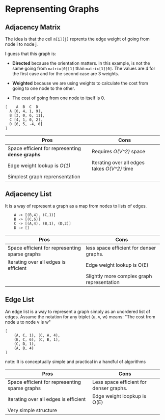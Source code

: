 # Reprensenting Graphs

## Adjacency Matrix

The idea is that the cell `m[i][j]` reprents the edge weight of going from node i to node j.

I guess that this graph is:

- __Directed__ because the orientation matters. In this example, is not the same going from `matrix[0][1]` than `matrix[1][0]`. The values are 4 for the first case and for the second case are 3 weights.

- __Weighted__ because we are using weights to calculate the cost from going to one node to the other.

- The cost of going from one node to itself is 0.

```
[    A  B  C  D
  A [0, 4, 1, 9],
  B [3, 0, 6, 11],
  C [4, 1, 0, 2],
  D [6, 5, -4, 0]
]
```

| Pros | Cons |
| ---- | ---- |
| Space efficient for representing __dense graphs__ | Requires _O(V^2)_ space |
| Edge weight lookup is _O(1)_ | Iterating over all edges takes _O(V^2)_ time |
| Simplest graph reprensentation |  |

## Adjacency List

It is a way of represent a graph as a map from nodes to lists of edges.

```
    A -> [(B,4), (C,1)]
    B -> [(C,6)]
    C -> [(A,4), (B,1), (D,2)]
    D -> []
```

| Pros | Cons |
| ---- | ---- |
| Space efficient for representing sparse graphs | less space efficient for denser graphs. |
| Iterating over all edges is efficient | Edge weight lookup is O(E) |
|  | Slightly more complex graph representation |

## Edge List

An edge list is a way to represent a graph simply as an unordered list of edges. Assume the notation for any triplet (u, v, w) means: "The cost from node u to node v is w"

```
[
    (A, C, 1), (C, A, 4),
    (B, C, 6), (C, B, 1),
    (C, D, 1),
    (A, B, 4)
]
```

note: It is conceptually simple and practical in a handful of algorithms

| Pros | Cons |
| ---- | ---- |
| Space efficient for representing sparse graphs | Less space efficient for denser graphs. |
| Iterating over all edges is efficient | Edge weight loopkup is O(E) |
|  Very simple structure |  |
